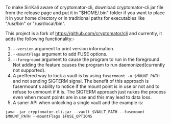 
To make SiriKali aware of cryptomator-cli, download cryptomator-cli.jar file from the release page and put it
in "$HOME/.bin" folder if you want to place it in your home directory or in traditional paths for executables
like "/usr/bin" or "/usr/local/bin".

This project is a fork of https://github.com/cryptomator/cli and currently, it adds the following functionality:-

1. ```--version``` argument to print version information.
2. ```--mountFlags``` argument to add FUSE options.
3. ```--foreground``` argument to cause the program to run in the foreground.
    Not adding the feature causes the program to run daemonized(currently not supported).
4. A preffered way to lock a vault is by using ```fusermount -u $MOUNT_PATH``` and not sending SIGTERM signal.
    The benefit of this approach is fusermount's ability to notice if the mount point is in use or not and to refuse to
     unmount if it is. The SIGTERM approach just nukes the process even when mount points are in use and this may
     lead to data loss.
5. A saner API when unlocking a single vault and the example is:

```java -jar cryptomator-cli.jar --vault $VAULT_PATH --fusemount $MOUNT_PATH --mountFlags $FUSE_OPTIONS```
